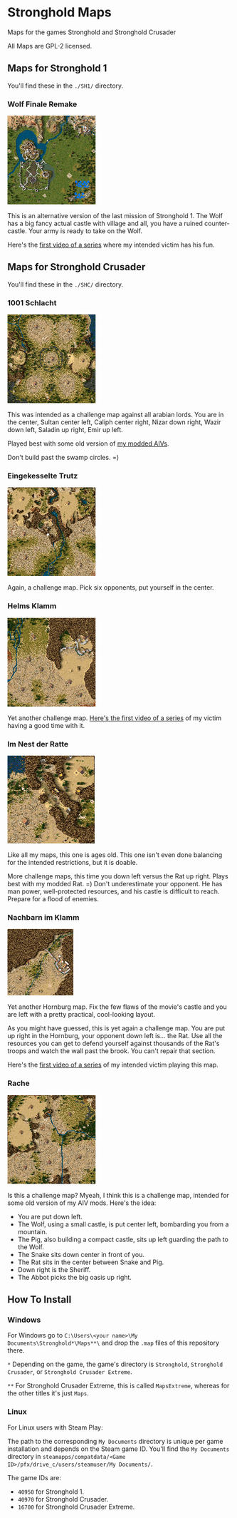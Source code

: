 # Stronghold Maps
Maps for the games Stronghold and Stronghold Crusader

All Maps are GPL-2 licensed.

## Maps for Stronghold 1

You'll find these in the `./SH1/` directory.

### Wolf Finale Remake

![screenshot](./SH1/HC_Wolf-Finale.png)

This is an alternative version of the last mission of Stronghold 1. The Wolf has a big fancy actual castle with village and all, you have a ruined counter-castle. Your army is ready to take on the Wolf.

Here's the [first video of a series](https://youtube.com/watch?v=G9cogDyooaE) where my intended victim has his fun.

## Maps for Stronghold Crusader

You'll find these in the `./SHC/` directory.

### 1001 Schlacht

![screenshot](./SHC/1001_Schlacht.png)

This was intended as a challenge map against all arabian lords. You are in the center, Sultan center left, Caliph center right, Nizar down right, Wazir down left, Saladin up right, Emir up left.

Played best with some old version of [my modded AIVs](https://github.com/Evrey/SHC_AIV).

Don't build past the swamp circles. =)

### Eingekesselte Trutz

![screenshot](./SHC/Eingekesselte_Trutz.png)

Again, a challenge map. Pick six opponents, put yourself in the center.

### Helms Klamm

![screenshot](./SHC/Helms_Klamm.png)

Yet another challenge map. [Here's the first video of a series](https://www.youtube.com/watch?v=zR5tDZEL8YM) of my victim having a good time with it.

### Im Nest der Ratte

![screenshot](./SHC/Im_Nest_der_Ratte.png)

Like all my maps, this one is ages old. This one isn't even done balancing for the intended restrictions, but it is doable.

More challenge maps, this time you down left versus the Rat up right. Plays best with my modded Rat. =) Don't underestimate your opponent. He has man power, well-protected resources, and his castle is difficult to reach. Prepare for a flood of enemies.

### Nachbarn im Klamm

![screenshot](./SHC/Nachbarn_im_Klamm.png)

Yet another Hornburg map. Fix the few flaws of the movie's castle and you are left with a pretty practical, cool-looking layout.

As you might have guessed, this is yet again a challenge map. You are put up right in the Hornburg, your opponent down left is... the Rat. Use all the resources you can get to defend yourself against thousands of the Rat's troops and watch the wall past the brook. You can't repair that section.

Here's the [first video of a series](https://www.youtube.com/watch?v=kLYFC1rYv2c) of my intended victim playing this map.

### Rache

![screenshot](./SHC/Rache.png)

Is this a challenge map? Myeah, I think this is a challenge map, intended for some old version of my AIV mods. Here's the idea:

- You are put down left.
- The Wolf, using a small castle, is put center left, bombarding you from a mountain.
- The Pig, also building a compact castle, sits up left guarding the path to the Wolf.
- The Snake sits down center in front of you.
- The Rat sits in the center between Snake and Pig.
- Down right is the Sheriff.
- The Abbot picks the big oasis up right.

## How To Install

### Windows

For Windows go to `C:\Users\<your name>\My Documents\Stronghold*\Maps**\` and drop the `.map` files of this repository there.

`*` Depending on the game, the game's directory is `Stronghold`, `Stronghold Crusader`, or `Stronghold Crusader Extreme`.

`**` For Stronghold Crusader Extreme, this is called `MapsExtreme`, whereas for the other titles it's just `Maps`.

### Linux

For Linux users with Steam Play:

The path to the corresponding `My Documents` directory is unique per game installation and depends on the Steam game ID. You'll find the `My Documents` directory in `steamapps/compatdata/<Game ID>/pfx/drive_c/users/steamuser/My Documents/`.

The game IDs are:

- `40950` for Stronghold 1.
- `40970` for Stronghold Crusader.
- `16700` for Stronghold Crusader Extreme.
